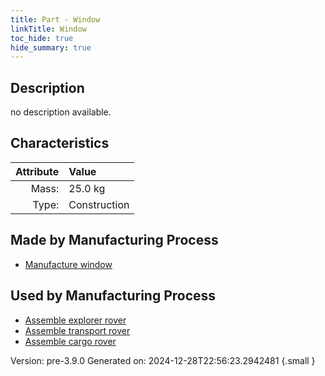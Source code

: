 ```yaml
---
title: Part - Window
linkTitle: Window
toc_hide: true
hide_summary: true
---
```


## Description
no description available.

## Characteristics

| Attribute      | Value |
|--------:|:------|
|Mass:|25.0 kg|
|Type:|Construction|

## Made by Manufacturing Process

- [Manufacture window](/docs/definitions/process/manufacture-window)

## Used by Manufacturing Process

- [Assemble explorer rover](/docs/definitions/process/assemble-explorer-rover)
- [Assemble transport rover](/docs/definitions/process/assemble-transport-rover)
- [Assemble cargo rover](/docs/definitions/process/assemble-cargo-rover)


Version: pre-3.9.0 Generated on: 2024-12-28T22:56:23.2942481
{.small }

